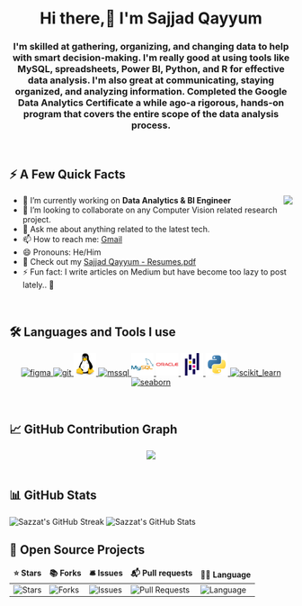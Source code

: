 <h1 align="center">Hi there,👋 I'm Sajjad Qayyum</h1>

<h3 align="center">I'm skilled at gathering, organizing, and changing data to help with smart decision-making. I'm really good at using tools like MySQL, spreadsheets, Power BI, Python, and R for effective data analysis. I'm also great at communicating, staying organized, and analyzing information. Completed the Google Data Analytics Certificate a while ago-a rigorous, hands-on program that covers the entire scope of the data analysis process.</h3>

<br>

## ⚡ A Few Quick Facts

<img align="right" src="https://github.com/sajjad425/sajjad425/blob/master/gifs/octocat-anime.gif" />

- 🔭 I’m currently working on **Data Analytics & BI Engineer**
- 👯 I’m looking to collaborate on any Computer Vision related research project.
- 💬 Ask me about anything related to the latest tech.
- 📫 How to reach me: [Gmail](mailto:sqayyum425@gmail.com)
- 😄 Pronouns: He/Him
- 🧾 Check out my [Sajjad Qayyum - Resumes.pdf](https://github.com/user-attachments/files/17049603/Sajjad.Qayyum.-.Resumes.pdf)
- ⚡ Fun fact: I write articles on Medium but have become too lazy to post lately.. 🤣

<br>

## 🛠️ Languages and Tools I use

<p align="center"> 
    <a href="https://www.figma.com/" target="_blank" rel="noreferrer"> <img src="https://www.vectorlogo.zone/logos/figma/figma-icon.svg" alt="figma" width="40" height="40"/> </a> <a href="https://git-scm.com/" target="_blank" rel="noreferrer"> <img src="https://www.vectorlogo.zone/logos/git-scm/git-scm-icon.svg" alt="git" width="40" height="40"/> </a> <a href="https://www.linux.org/" target="_blank" rel="noreferrer"> <img src="https://raw.githubusercontent.com/devicons/devicon/master/icons/linux/linux-original.svg" alt="linux" width="40" height="40"/> </a> <a href="https://www.microsoft.com/en-us/sql-server" target="_blank" rel="noreferrer"> <img src="https://www.svgrepo.com/show/303229/microsoft-sql-server-logo.svg" alt="mssql" width="40" height="40"/> </a> <a href="https://www.mysql.com/" target="_blank" rel="noreferrer"> <img src="https://raw.githubusercontent.com/devicons/devicon/master/icons/mysql/mysql-original-wordmark.svg" alt="mysql" width="40" height="40"/> </a> <a href="https://www.oracle.com/" target="_blank" rel="noreferrer"> <img src="https://raw.githubusercontent.com/devicons/devicon/master/icons/oracle/oracle-original.svg" alt="oracle" width="40" height="40"/> </a> <a href="https://pandas.pydata.org/" target="_blank" rel="noreferrer"> <img src="https://raw.githubusercontent.com/devicons/devicon/2ae2a900d2f041da66e950e4d48052658d850630/icons/pandas/pandas-original.svg" alt="pandas" width="40" height="40"/> </a> <a href="https://www.python.org" target="_blank" rel="noreferrer"> <img src="https://raw.githubusercontent.com/devicons/devicon/master/icons/python/python-original.svg" alt="python" width="40" height="40"/> </a> <a href="https://scikit-learn.org/" target="_blank" rel="noreferrer"> <img src="https://upload.wikimedia.org/wikipedia/commons/0/05/Scikit_learn_logo_small.svg" alt="scikit_learn" width="40" height="40"/> </a> <a href="https://seaborn.pydata.org/" target="_blank" rel="noreferrer"> <img src="https://seaborn.pydata.org/_images/logo-mark-lightbg.svg" alt="seaborn" width="40" height="40"/> </a>
</p>

<br>

## 📈 GitHub Contribution Graph

<div align="center">
    <img height="300px" src="https://github-readme-activity-graph.vercel.app/graph?username=sajjad425&theme=minimal"/>
</div>
<br>

## 📊 GitHub Stats

<img alt="Sazzat's GitHub Streak" src="https://github-readme-streak-stats.herokuapp.com/?user=sajjad425&theme=white&&hide_border=true" width='48%' /> <img alt="Sazzat's GitHub Stats" src="https://github-readme-stats-mauve-ten.vercel.app/api?username=sajjad425&show_icons=true&hide_border=true&count_private=true&include_all_commits=true" width='48%' />
<br>

## 🚧 Open Source Projects

<table align="center">
    <thead align="center">
        <tr border: none;>
            <td><b>⭐ Stars</b></td>
            <td><b>📚 Forks</b></td>
            <td><b>🛎 Issues</b></td>
            <td><b>📬 Pull requests</b></td>
            <td><b>👨‍💻 Language</b></td>
        </tr>
    </thead>
    <tbody>
        <tr>
            <td><img alt="Stars" src="https://img.shields.io/github/stars/sajjad425/sajjad425.me?style=flat-square&labelColor=343b41"/></td>
            <td><img alt="Forks" src="https://img.shields.io/github/forks/sajjad425/sajjad425.me?style=flat-square&labelColor=343b41"/></td>
            <td><img alt="Issues" src="https://img.shields.io/github/issues/sajjad425/sajjad425.me?style=flat-square&labelColor=343b41"/></td>
            <td><img alt="Pull Requests" src="https://img.shields.io/github/issues-pr/sajjad425/sajjad425.me?style=flat-square&labelColor=343b41"/></td>
            <td><img alt="Language" src="https://img.shields.io/github/languages/top/sajjad425/sajjad425.me?style=flat-square"/></td>
        </tr>
    </tbody>
</table>
<br>
